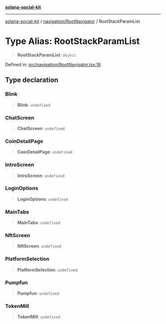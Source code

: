 [**solana-social-kit**](../../../README.md)

***

[solana-social-kit](../../../README.md) / [navigation/RootNavigator](../README.md) / RootStackParamList

# Type Alias: RootStackParamList

> **RootStackParamList**: `object`

Defined in: [src/navigation/RootNavigator.tsx:16](https://github.com/SendArcade/solana-social-starter/blob/03568260ca96ed63f77049843c721de1cb011893/src/navigation/RootNavigator.tsx#L16)

## Type declaration

### Blink

> **Blink**: `undefined`

### ChatScreen

> **ChatScreen**: `undefined`

### CoinDetailPage

> **CoinDetailPage**: `undefined`

### IntroScreen

> **IntroScreen**: `undefined`

### LoginOptions

> **LoginOptions**: `undefined`

### MainTabs

> **MainTabs**: `undefined`

### NftScreen

> **NftScreen**: `undefined`

### PlatformSelection

> **PlatformSelection**: `undefined`

### Pumpfun

> **Pumpfun**: `undefined`

### TokenMill

> **TokenMill**: `undefined`
